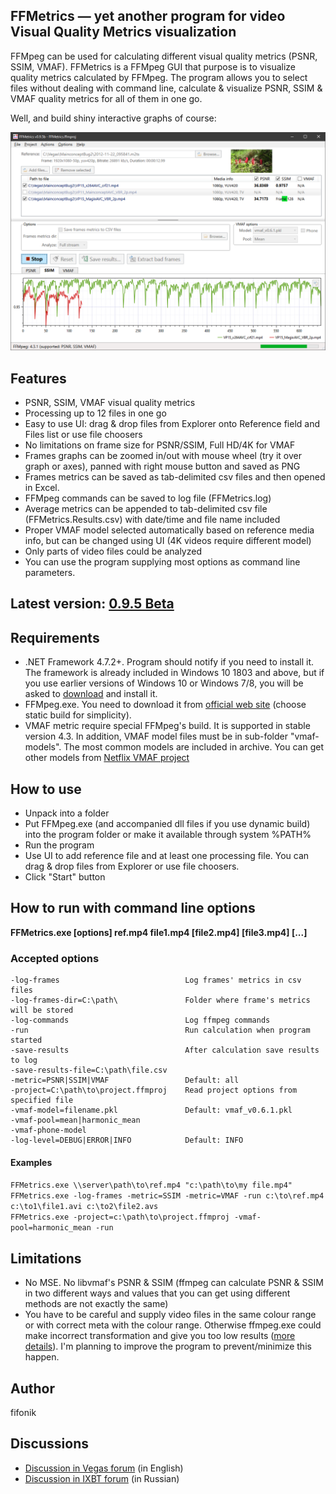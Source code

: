 ## FFMetrics — yet another program for video Visual Quality Metrics visualization

FFMpeg can be used for calculating different visual quality metrics (PSNR, SSIM, VMAF). 
FFMetrics is a FFMpeg GUI that purpose is to visualize quality metrics calculated by FFMpeg.
The program allows you to select files without dealing with command line, calculate & visualize PSNR, SSIM & VMAF quality metrics for all of them in one go.

Well, and build shiny interactive graphs of course:

<p align="center"><img src="screenshots/screenshot.png" width="919"/></p>



## Features
- PSNR, SSIM, VMAF visual quality metrics
- Processing up to 12 files in one go
- Easy to use UI: drag & drop files from Explorer onto Reference field and Files list or use file choosers
- No limitations on frame size for PSNR/SSIM, Full HD/4K for VMAF
- Frames graphs can be zoomed in/out with mouse wheel (try it over graph or axes), panned with right mouse button and saved as PNG
- Frames metrics can be saved as tab-delimited csv files and then opened in Excel.
- FFMpeg commands can be saved to log file (FFMetrics.log)
- Average metrics can be appended to tab-delimited csv file (FFMetrics.Results.csv) with date/time and file name included 
- Proper VMAF model selected automatically based on reference media info, but can be changed using UI (4K videos require different model)
- Only parts of video files could be analyzed
- You can use the program supplying most options as command line parameters.



## Latest version: [0.9.5 Beta](https://github.com/fifonik/FFMetrics/releases/tag/v0.9.5)



## Requirements
- .NET Framework 4.7.2+. Program should notify if you need to install it.
  The framework is already included in Windows 10 1803 and above, but if you use earlier versions of Windows 10 or Windows 7/8, you will be asked to [download](https://dotnet.microsoft.com/download/dotnet-framework/net472) and install it.
- FFMpeg.exe. You need to download it from [official web site](https://ffmpeg.org/download.html) (choose static build for simplicity).
- VMAF metric require special FFMpeg's build. It is supported in stable version 4.3.
  In addition, VMAF model files must be in sub-folder "vmaf-models". The most common models are included in archive. You can get other models from [Netflix VMAF project](https://github.com/Netflix/vmaf/)



## How to use
- Unpack into a folder
- Put FFMpeg.exe (and accompanied dll files if you use dynamic build) into the program folder or make it available through system %PATH%
- Run the program
- Use UI to add reference file and at least one processing file. You can drag & drop files from Explorer or use file choosers.
- Click "Start" button


## How to run with command line options
**FFMetrics.exe \[options\] ref.mp4 file1.mp4 \[file2.mp4\] \[file3.mp4\] \[...\]**

### Accepted options
    -log-frames                            Log frames' metrics in csv files
    -log-frames-dir=C:\path\               Folder where frame's metrics will be stored
    -log-commands                          Log ffmpeg commands
    -run                                   Run calculation when program started
    -save-results                          After calculation save results to log
    -save-results-file=C:\path\file.csv
    -metric=PSNR|SSIM|VMAF                 Default: all
    -project=C:\path\to\project.ffmproj    Read project options from specified file
    -vmaf-model=filename.pkl               Default: vmaf_v0.6.1.pkl
    -vmaf-pool=mean|harmonic_mean
    -vmaf-phone-model
    -log-level=DEBUG|ERROR|INFO            Default: INFO

#### Examples
`FFMetrics.exe \\server\path\to\ref.mp4 "c:\path\to\my file.mp4"`<br />
`FFMetrics.exe -log-frames -metric=SSIM -metric=VMAF -run c:\to\ref.mp4 c:\to1\file1.avi c:\to2\file2.avs`<br />
`FFMetrics.exe -project=c:\path\to\project.ffmproj -vmaf-pool=harmonic_mean -run`<br />


## Limitations
- No MSE. No libvmaf's PSNR & SSIM (ffmpeg can calculate PSNR & SSIM in two different ways and values that you can get using different methods are not exactly the same)
- You have to be careful and supply video files in the same colour range or with correct meta with the colour range. Otherwise ffmpeg.exe could make incorrect transformation and give you too low results ([more details](https://www.vegascreativesoftware.info/us/forum/magicyuv-2-20-released--117638/?page=3#ca772279)). I'm planning to improve the program to prevent/minimize this happen.



## Author
fifonik



## Discussions
- [Discussion in Vegas forum](https://www.vegascreativesoftware.info/us/forum/ffmetrics-yet-another-program-for-quality-metrics-calculation--122246/) (in English)
- [Discussion in IXBT forum](https://forum.ixbt.com/topic.cgi?id=29:36847) (in Russian)
